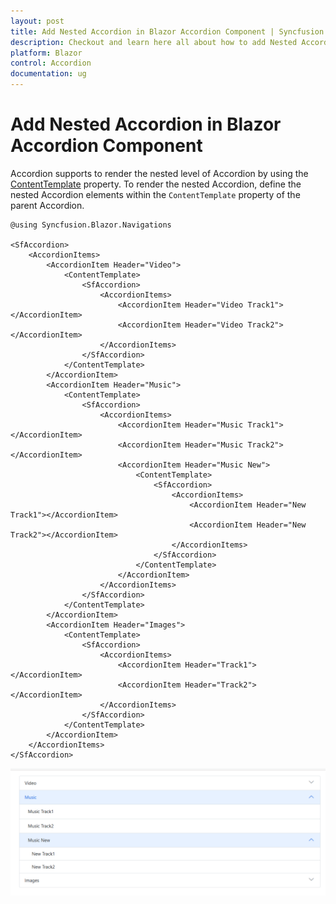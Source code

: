 ```yaml
---
layout: post
title: Add Nested Accordion in Blazor Accordion Component | Syncfusion
description: Checkout and learn here all about how to add Nested Accordion in Syncfusion Blazor Accordion component and more.
platform: Blazor
control: Accordion
documentation: ug
---
```


# Add Nested Accordion in Blazor Accordion Component

Accordion supports to render the nested level of Accordion by using the [ContentTemplate](https://help.syncfusion.com/cr/blazor/Syncfusion.Blazor.Navigations.AccordionItem.html#Syncfusion_Blazor_Navigations_AccordionItem_ContentTemplate) property. To render the nested Accordion, define the nested Accordion elements within the `ContentTemplate` property of the parent Accordion.

```cshtml
@using Syncfusion.Blazor.Navigations

<SfAccordion>
    <AccordionItems>
        <AccordionItem Header="Video">
            <ContentTemplate>
                <SfAccordion>
                    <AccordionItems>
                        <AccordionItem Header="Video Track1"></AccordionItem>
                        <AccordionItem Header="Video Track2"></AccordionItem>
                    </AccordionItems>
                </SfAccordion>
            </ContentTemplate>
        </AccordionItem>
        <AccordionItem Header="Music">
            <ContentTemplate>
                <SfAccordion>
                    <AccordionItems>
                        <AccordionItem Header="Music Track1"></AccordionItem>
                        <AccordionItem Header="Music Track2"></AccordionItem>
                        <AccordionItem Header="Music New">
                            <ContentTemplate>
                                <SfAccordion>
                                    <AccordionItems>
                                        <AccordionItem Header="New Track1"></AccordionItem>
                                        <AccordionItem Header="New Track2"></AccordionItem>
                                    </AccordionItems>
                                </SfAccordion>
                            </ContentTemplate>
                        </AccordionItem>
                    </AccordionItems>
                </SfAccordion>
            </ContentTemplate>
        </AccordionItem>
        <AccordionItem Header="Images">
            <ContentTemplate>
                <SfAccordion>
                    <AccordionItems>
                        <AccordionItem Header="Track1"></AccordionItem>
                        <AccordionItem Header="Track2"></AccordionItem>
                    </AccordionItems>
                </SfAccordion>
            </ContentTemplate>
        </AccordionItem>
    </AccordionItems>
</SfAccordion>
```



![Blazor Accordion Component with Nested Item](../images/blazor-accordion-with-nested-item.png)
